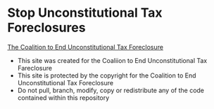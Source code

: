 # Stop Unconstitutional Tax Foreclosures
[The Coalition to End Unconstitutional Tax Foreclosure](https://www.illegalforeclosures.org)
- This site was created for the Coaliion to End Unconstitutional Tax Fareclosure
- This site is protected by the copyright for the Coalition to End Unconstitutional Tax Foreclosure
- Do not pull, branch, modify, copy or redistribute any of the code contained within this repository